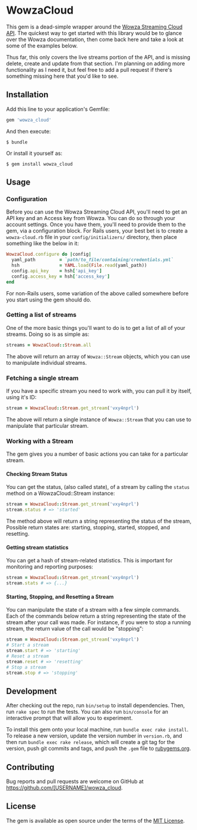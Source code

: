 # WowzaCloud 

This gem is a dead-simple wrapper around the [Wowza Streaming Cloud
API]('https://sandbox.cloud.wowza.com/apidocs/v1/'). The quickest way to get
started with this library would be to glance over the Wowza documentation, then
come back here and take a look at some of the examples below.

Thus far, this only covers the live streams portion of the API, and is missing
delete, create and update from that section. I'm planning on adding more
functionality as I need it, but feel free to add a pull request if there's
something missing here that you'd like to see.

## Installation

Add this line to your application's Gemfile:

```ruby
gem 'wowza_cloud'
```

And then execute:

    $ bundle

Or install it yourself as:

    $ gem install wowza_cloud

## Usage

### Configuration 

Before you can use the Wowza Streaming Cloud API, you'll need to get an API key
and an Access key from Wowza. You can do so through your account settings. Once
you have them, you'll need to provide them to the gem, via a configuration
block. For Rails users, your best bet is to create a `wowza-cloud.rb` file in
your `config/initializers/` directory, then place something like the below in
it:

```ruby
WowzaCloud.configure do |config|
  yaml_path         = `path/to_file/containing/credentials.yml`
  hsh               = YAML.load(File.read(yaml_path))
  config.api_key    = hsh['api_key']
  config.access_key = hsh['access_key']
end
```

For non-Rails users, some variation of the above called somewhere before you
start using the gem should do.

### Getting a list of streams

One of the more basic things you'll want to do is to get a list of all of your
streams. Doing so is as simple as:

```ruby
streams = WowzaCloud::Stream.all
```

The above will return an array of `Wowza::Stream` objects, which you can use to
manipulate individual streams.

### Fetching a single stream

If you have a specific stream you need to work with, you can pull it by itself,
using it's ID:

```ruby
stream = WowzaCloud::Stream.get_stream('vxy4nprl')
```

The above will return a single instance of `Wowza::Stream` that you can use to
manipulate that particular stream.

### Working with a Stream

The gem gives you a number of basic actions you can take for a particular
stream.

#### Checking Stream Status

You can get the status, (also called state), of a stream by calling the
`status` method on a WowzaCloud::Stream instance:

```ruby
stream = WowzaCloud::Stream.get_stream('vxy4nprl')
stream.status # => 'started'
```

The method above will return a string representing the status of the stream,
Possible return states are: starting, stopping, started, stopped, and
resetting.

#### Getting stream statistics 

You can get a hash of stream-related statistics. This is important for
monitoring and reporting purposes:

```ruby
stream = WowzaCloud::Stream.get_stream('vxy4nprl')
stream.stats # => {...}
```

#### Starting, Stopping, and Resetting a Stream

You can manipulate the state of a stream with a few simple commands. Each of
the commands below return a string representing the state of the stream after
your call was made. For instance, if you were to stop a running stream, the
return value of the call would be "stopping":

```ruby
stream = WowzaCloud::Stream.get_stream('vxy4nprl')
# Start a stream
stream.start # => 'starting'
# Reset a stream
stream.reset # => 'resetting'
# Stop a stream
stream.stop # => 'stopping'
```


## Development

After checking out the repo, run `bin/setup` to install dependencies. Then, run `rake spec` to run the tests. You can also run `bin/console` for an interactive prompt that will allow you to experiment.

To install this gem onto your local machine, run `bundle exec rake install`. To release a new version, update the version number in `version.rb`, and then run `bundle exec rake release`, which will create a git tag for the version, push git commits and tags, and push the `.gem` file to [rubygems.org](https://rubygems.org).

## Contributing

Bug reports and pull requests are welcome on GitHub at https://github.com/[USERNAME]/wowza_cloud.


## License

The gem is available as open source under the terms of the [MIT License](http://opensource.org/licenses/MIT).

